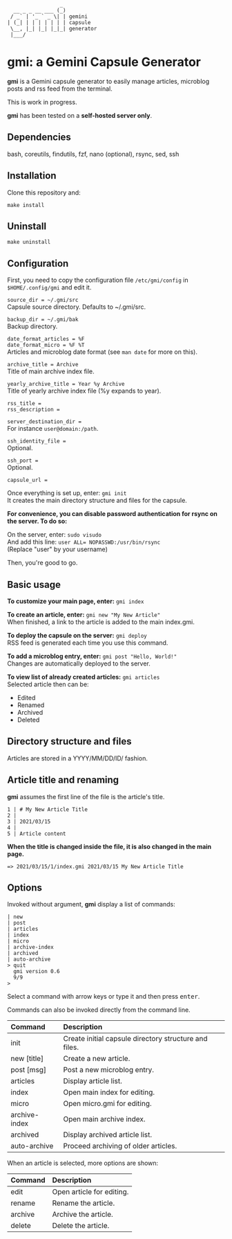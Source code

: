 ```
                 _
  __ _ _ __ ___ (_)
 / _` | '_ ` _ \| | gemini
| (_| | | | | | | | capsule
 \__, |_| |_| |_|_| generator
 |___/
```

# gmi: a Gemini Capsule Generator

**gmi** is a Gemini capsule generator to easily manage articles, microblog posts and rss feed from the terminal.

This is work in progress.

**gmi** has been tested on a **self-hosted server only**.

## Dependencies

bash, coreutils, findutils, fzf, nano (optional), rsync, sed, ssh

## Installation

Clone this repository and:

`make install`

## Uninstall

`make uninstall`

## Configuration

First, you need to copy the configuration file `/etc/gmi/config` in `$HOME/.config/gmi` and edit it.

`source_dir = ~/.gmi/src`  
Capsule source directory. Defaults to ~/.gmi/src.

`backup_dir = ~/.gmi/bak`  
Backup directory.

`date_format_articles = %F`  
`date_format_micro = %F %T`  
Articles and microblog date format (see `man date` for more on this).

`archive_title = Archive`  
Title of main archive index file.

`yearly_archive_title = Year %y Archive`  
Title of yearly archive index file (%y expands to year).

`rss_title =`  
`rss_description =`

`server_destination_dir =`  
For instance `user@domain:/path`.

`ssh_identity_file =`  
Optional.

`ssh_port =`  
Optional.

`capsule_url =`

Once everything is set up, enter: `gmi init`  
It creates the main directory structure and files for the capsule.

**For convenience, you can disable password authentication for rsync on the server. To do so:**

On the server, enter: `sudo visudo`  
And add this line: `user ALL= NOPASSWD:/usr/bin/rsync`  
(Replace "user" by your username)

Then, you're good to go.

## Basic usage

**To customize your main page, enter:** `gmi index`

**To create an article, enter:** `gmi new "My New Article"`  
When finished, a link to the article is added to the main index.gmi.

**To deploy the capsule on the server:** `gmi deploy`  
RSS feed is generated each time you use this command.

**To add a microblog entry, enter:** `gmi post "Hello, World!"`  
Changes are automatically deployed to the server.

**To view list of already created articles:** `gmi articles`  
Selected article then can be:

* Edited
* Renamed
* Archived
* Deleted

## Directory structure and files

Articles are stored in a YYYY/MM/DD/ID/ fashion.

## Article title and renaming

**gmi** assumes the first line of the file is the article's title.

```
1 | # My New Article Title
2 |
3 | 2021/03/15
4 |
5 | Article content
```

**When the title is changed inside the file, it is also changed in the main page.**

```
=> 2021/03/15/1/index.gmi 2021/03/15 My New Article Title
```

## Options

Invoked without argument, **gmi** display a list of commands:

```
| new
| post
| articles
| index
| micro
| archive-index
| archived
| auto-archive
> quit
  gmi version 0.6
  9/9
>
```

Select a command with arrow keys or type it and then press <kbd>enter</kbd>.

Commands can also be invoked directly from the command line.

| Command | Description |
|:--------|:------------|
| init    | Create initial capsule directory structure and files. |
| new [title] | Create a new article. |
| post [msg]  | Post a new microblog entry. |
| articles | Display article list. |
| index | Open main index for editing. |
| micro | Open micro.gmi for editing. |
| archive-index | Open main archive index. |
| archived | Display archived article list. |
| auto-archive | Proceed archiving of older articles. |

When an article is selected, more options are shown:

| Command | Description |
|:--------|:------------|
| edit    | Open article for editing. |
| rename  | Rename the article. |
| archive | Archive the article. |
| delete  | Delete the article. |

